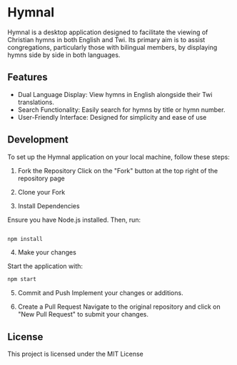 # Hymnal

Hymnal is a desktop application designed to facilitate the viewing of Christian hymns in both English and Twi. Its primary aim is to assist congregations, particularly those with bilingual members, by displaying hymns side by side in both languages.

## Features

- Dual Language Display: View hymns in English alongside their Twi translations.
- Search Functionality: Easily search for hymns by title or hymn number.
- User-Friendly Interface: Designed for simplicity and ease of use

## Development

To set up the Hymnal application on your local machine, follow these steps:

1. Fork the Repository
   Click on the "Fork" button at the top right of the repository page

2. Clone your Fork

3. Install Dependencies

Ensure you have Node.js installed. Then, run:

```bash

npm install
```

4. Make your changes

Start the application with:

```bash
npm start
```

5. Commit and Push
   Implement your changes or additions.

6. Create a Pull Request
   Navigate to the original repository and click on "New Pull Request" to submit your changes.

## License

This project is licensed under the MIT License
